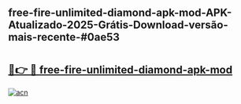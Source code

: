 ## free-fire-unlimited-diamond-apk-mod-APK-Atualizado-2025-Grátis-Download-versão-mais-recente-#0ae53

# <h2><a href="https://ainizakaria.my?title=free-fire-unlimited-diamond-apk-mod&ref=20M">🔗👉 🔴 free-fire-unlimited-diamond-apk-mod</a></h2>

[![acn](https://github.com/user-attachments/assets/0f9c940e-d8b0-45ae-aac7-cd30a18b3e1c)](https://ainizakaria.my?title=free-fire-unlimited-diamond-apk-mod&ref=20M)


